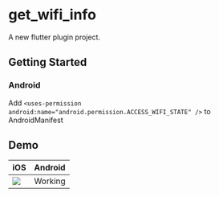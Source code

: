 # get_wifi_info

A new flutter plugin project.

## Getting Started
### Android
Add `<uses-permission android:name="android.permission.ACCESS_WIFI_STATE" />` to AndroidManifest


## Demo
iOS | Android
------------ | -------------
![](https://media.giphy.com/media/k6r9canVzxarhfHory/giphy.gif) | Working
